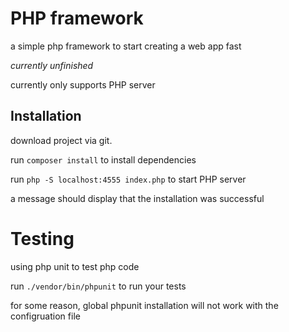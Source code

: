 # PHP framework

a simple php framework to start creating a web app fast

*currently unfinished*

currently only supports PHP server

## Installation

download project via git.

run ```composer install``` to install dependencies

run ```php -S localhost:4555 index.php``` to start PHP server

a message should display that the installation was successful

# Testing

using php unit to test php code

run ```./vendor/bin/phpunit``` to run your tests

for some reason, global phpunit installation will not work with the configruation file
